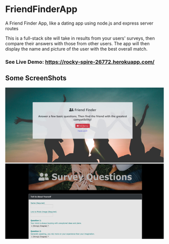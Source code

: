 # FriendFinderApp
A Friend Finder App, like a dating app using node.js and express server routes

This is a full-stack site will take in results from your users' surveys, then compare their answers with those from other users. The app will then display the name and picture of the user with the best overall match.

### See Live Demo: https://rocky-spire-26772.herokuapp.com/

## Some ScreenShots
<img src = "friendfinder.jpg"><br>
<img src = "friendfinder2.jpg">

